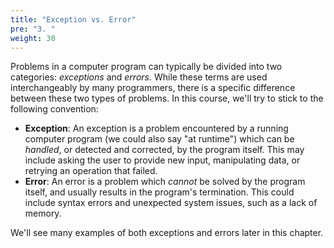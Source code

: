 ```yaml
---
title: "Exception vs. Error"
pre: "3. "
weight: 30
---
```


Problems in a computer program can typically be divided into two categories: _exceptions_ and _errors_. While these terms are used interchangeably by many programmers, there is a specific difference between these two types of problems. In this course, we'll try to stick to the following convention:

* **Exception**: An exception is a problem encountered by a running computer program (we could also say "at runtime") which can be _handled_, or detected and corrected, by the program itself. This may include asking the user to provide new input, manipulating data, or retrying an operation that failed. 
* **Error**: An error is a problem which _cannot_ be solved by the program itself, and usually results in the program's termination. This could include syntax errors and unexpected system issues, such as a lack of memory. 

We'll see many examples of both exceptions and errors later in this chapter.